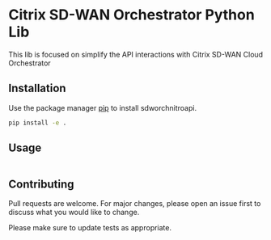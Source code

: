 # Citrix SD-WAN Orchestrator Python Lib

This lib is focused on simplify the API interactions with Citrix SD-WAN Cloud Orchestrator

## Installation

Use the package manager [pip](https://pip.pypa.io/en/stable/) to install sdworchnitroapi.

```bash
pip install -e .
```

## Usage

```python

```

## Contributing

Pull requests are welcome. For major changes, please open an issue first to discuss what you would like to change.

Please make sure to update tests as appropriate.
